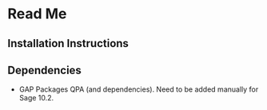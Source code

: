 # Read Me

## Installation Instructions

## Dependencies
* GAP Packages QPA (and dependencies). Need to be added manually for Sage 10.2.